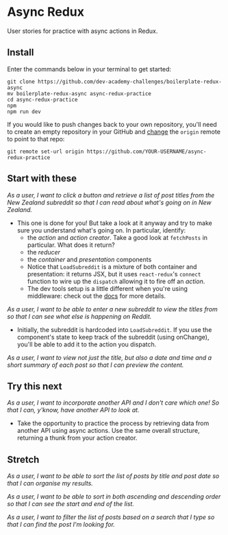 # Async Redux

User stories for practice with async actions in Redux.


## Install

Enter the commands below in your terminal to get started:

```shell
git clone https://github.com/dev-academy-challenges/boilerplate-redux-async
mv boilerplate-redux-async async-redux-practice
cd async-redux-practice
npm
npm run dev
```

If you would like to push changes back to your own repository, you'll need to create an empty repository in your GitHub and [change](https://help.github.com/articles/changing-a-remote-s-url/) the `origin` remote to point to that repo:

```shell
git remote set-url origin https://github.com/YOUR-USERNAME/async-redux-practice
```


## Start with these

_As a user, I want to click a button and retrieve a list of post titles from the New Zealand subreddit so that I can read about what's going on in New Zealand._
 - This one is done for you! But take a look at it anyway and try to make sure you understand what's going on. In particular, identify:
   - the _action_ and _action creator_. Take a good look at `fetchPosts` in particular. What does it return?
   - the _reducer_
   - the _container_ and _presentation_ components
   - Notice that `LoadSubreddit` is a mixture of both container and presentation: it returns JSX, but it uses `react-redux`'s `connect` function to wire up the `dispatch` allowing it to fire off an _action_.
   - The dev tools setup is a little different when you're using middleware: check out the [docs](https://github.com/zalmoxisus/redux-devtools-extension) for more details.

_As a user, I want to be able to enter a new subreddit to view the titles from so that I can see what else is happening on Reddit._
 - Initially, the subreddit is hardcoded into `LoadSubreddit`. If you use the component's state to keep track of the subreddit (using onChange), you'll be able to add it to the action you dispatch.

_As a user, I want to view not just the title, but also a date and time and a short summary of each post so that I can preview the content._


## Try this next

_As a user, I want to incorporate another API and I don't care which one! So that I can, y'know, have another API to look at._
 - Take the opportunity to practice the process by retrieving data from another API using async actions. Use the same overall structure, returning a thunk from your action creator.


## Stretch

_As a user, I want to be able to sort the list of posts by title and post date so that I can organise my results._

_As a user, I want to be able to sort in both ascending and descending order so that I can see the start and end of the list._

_As a user, I want to filter the list of posts based on a search that I type so that I can find the post I'm looking for._
